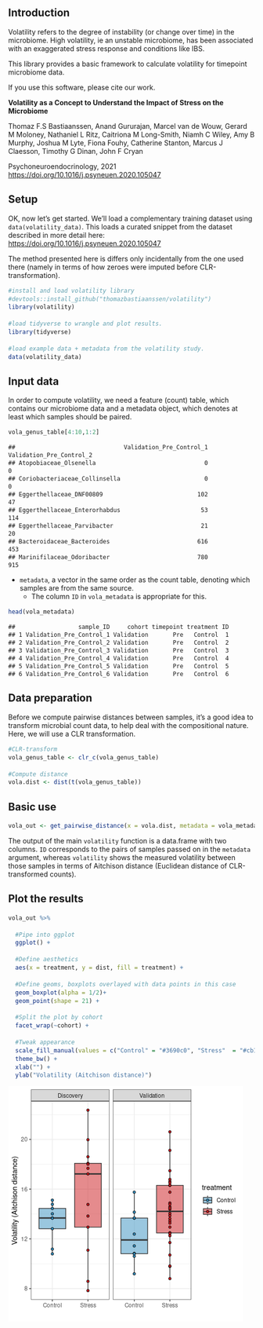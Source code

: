 <!-- README.md is generated from README.Rmd. Please edit that file -->

## Introduction

Volatility refers to the degree of instability (or change over time) in
the microbiome. High volatility, ie an unstable microbiome, has been
associated with an exaggerated stress response and conditions like IBS.

This library provides a basic framework to calculate volatility for
timepoint microbiome data.

If you use this software, please cite our work.

**Volatility as a Concept to Understand the Impact of Stress on the
Microbiome**

Thomaz F.S Bastiaanssen, Anand Gururajan, Marcel van de Wouw, Gerard M
Moloney, Nathaniel L Ritz, Caitriona M Long-Smith, Niamh C Wiley, Amy B
Murphy, Joshua M Lyte, Fiona Fouhy, Catherine Stanton, Marcus J
Claesson, Timothy G Dinan, John F Cryan

Psychoneuroendocrinology, 2021
<https://doi.org/10.1016/j.psyneuen.2020.105047>

## Setup

OK, now let’s get started. We’ll load a complementary training dataset
using `data(volatility_data)`. This loads a curated snippet from the
dataset described in more detail here:
<https://doi.org/10.1016/j.psyneuen.2020.105047>

The method presented here is differs only incidentally from the one used
there (namely in terms of how zeroes were imputed before
CLR-transformation).

``` r
#install and load volatility library
#devtools::install_github("thomazbastiaanssen/volatility")
library(volatility)

#load tidyverse to wrangle and plot results.
library(tidyverse)

#load example data + metadata from the volatility study.
data(volatility_data)
```

## Input data

In order to compute volatility, we need a feature (count) table, which
contains our microbiome data and a metadata object, which denotes at
least which samples should be paired.

``` r
vola_genus_table[4:10,1:2]
```

    ##                               Validation_Pre_Control_1 Validation_Pre_Control_2
    ## Atopobiaceae_Olsenella                               0                        0
    ## Coriobacteriaceae_Collinsella                        0                        0
    ## Eggerthellaceae_DNF00809                           102                       47
    ## Eggerthellaceae_Enterorhabdus                       53                      114
    ## Eggerthellaceae_Parvibacter                         21                       20
    ## Bacteroidaceae_Bacteroides                         616                      453
    ## Marinifilaceae_Odoribacter                         780                      915

- `metadata`, a vector in the same order as the count table, denoting
  which samples are from the same source.
  - The column `ID` in `vola_metadata` is appropriate for this.

``` r
head(vola_metadata)
```

    ##                  sample_ID     cohort timepoint treatment ID
    ## 1 Validation_Pre_Control_1 Validation       Pre   Control  1
    ## 2 Validation_Pre_Control_2 Validation       Pre   Control  2
    ## 3 Validation_Pre_Control_3 Validation       Pre   Control  3
    ## 4 Validation_Pre_Control_4 Validation       Pre   Control  4
    ## 5 Validation_Pre_Control_5 Validation       Pre   Control  5
    ## 6 Validation_Pre_Control_6 Validation       Pre   Control  6

## Data preparation

Before we compute pairwise distances between samples, it’s a good idea
to transform microbial count data, to help deal with the compositional
nature. Here, we will use a CLR transformation.

``` r
#CLR-transform
vola_genus_table <- clr_c(vola_genus_table)

#Compute distance
vola.dist <- dist(t(vola_genus_table))
```

## Basic use

``` r
vola_out <- get_pairwise_distance(x = vola.dist, metadata = vola_metadata, g = "ID")
```

The output of the main `volatility` function is a data.frame with two
columns. `ID` corresponds to the pairs of samples passed on in the
`metadata` argument, whereas `volatility` shows the measured volatility
between those samples in terms of Aitchison distance (Euclidean distance
of CLR-transformed counts).

## Plot the results

``` r
vola_out %>%
  
  #Pipe into ggplot
  ggplot() +
  
  #Define aesthetics
  aes(x = treatment, y = dist, fill = treatment) + 
  
  #Define geoms, boxplots overlayed with data points in this case
  geom_boxplot(alpha = 1/2)+
  geom_point(shape = 21) +
  
  #Split the plot by cohort
  facet_wrap(~cohort) +
  
  #Tweak appearance 
  scale_fill_manual(values = c("Control" = "#3690c0", "Stress"  = "#cb181d")) +
  theme_bw() +
  xlab("") +
  ylab("Volatility (Aitchison distance)")
```

![](README_files/figure-gfm/plot_volatility-1.png)<!-- -->
